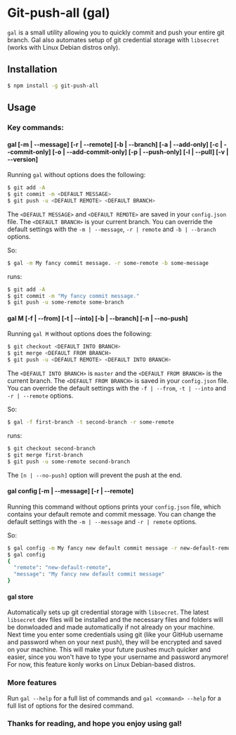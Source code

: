 # Git-push-all (gal)
`gal` is a small utility allowing you to quickly commit and push your entire git branch. Gal also automates setup of git credential storage with `libsecret` (works with Linux Debian distros only).

## Installation
```bash
$ npm install -g git-push-all
```
## Usage

### Key commands:

#### gal [-m | --message] [-r | --remote] [-b | --branch] [-a | --add-only] [-c | --commit-only] [-o | --add-commit-only] [-p | --push-only] [-l | --pull] [-v | --version] 

Running `gal` without options does the following:

```bash
$ git add -A
$ git commit -m <DEFAULT MESSAGE>
$ git push -u <DEFAULT REMOTE> <DEFAULT BRANCH>
```
The `<DEFAULT MESSAGE>` and `<DEFAULT REMOTE>` are saved in your `config.json` file. The `<DEFAULT BRANCH>` is your current branch. You can override the default settings with the `-m | --message`, `-r | remote` and `-b | --branch` options.

So:
```bash
$ gal -m My fancy commit message. -r some-remote -b some-message
```
runs:
```bash
$ git add -A
$ git commit -m "My fancy commit message."
$ git push -u some-remote some-branch
```

#### gal M [-f | --from] [-t | --into] [-b | --branch] [-n | --no-push] 

Running `gal M` without options does the following:

```bash
$ git checkout <DEFAULT INTO BRANCH>
$ git merge <DEFAULT FROM BRANCH>
$ git push -u <DEFAULT REMOTE> <DEFAULT INTO BRANCH>
```
The `<DEFAULT INTO BRANCH>` is `master` and the `<DEFAULT FROM BRANCH>` is the current branch. The `<DEFAULT FROM BRANCH>` is saved in your `config.json` file.  You can override the default settings with the `-f | --from`, `-t | --into` and `-r | --remote` options.

So:
```bash
$ gal -f first-branch -t second-branch -r some-remote
```
runs:
```bash
$ git checkout second-branch
$ git merge first-branch
$ git push -u some-remote second-branch
```

The `[n | --no-push]` option will prevent the push at the end.

#### gal config [-m | --message] [-r | --remote] 
Running this command without options prints your `config.json` file, which contains your default remote and commit message. You can change the default settings with the `-m | --message` and `-r | remote` options.

So:
```bash
$ gal config -m My fancy new default commit message -r new-default-remote
$ gal config
{
  "remote": "new-default-remote",
  "message": "My fancy new default commit message"
}
```

#### gal store
 Automatically sets up git credential storage with `libsecret`. The latest `libsecret` dev files will be installed and the necessary files and folders will be donwloaded and made automatically if not already on your machine. Next time you enter some credentials using git (like your GitHub username and password when on your next push), they will be encrypted and saved on your machine. This will make your future pushes much quicker and easier, since you won't have to type your username and password anymore! For now, this feature konly works on Linux Debian-based distros.

### More features
Run `gal --help` for a full list of commands and `gal <command> --help` for a full list of options for the desired command.

### Thanks for reading, and hope you enjoy using gal!
